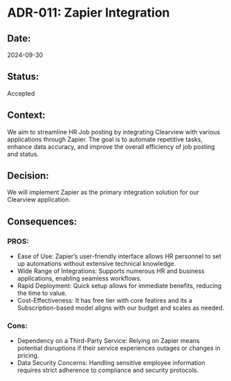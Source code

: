 # ADR-011: Zapier Integration

## Date:
2024-09-30

## Status:
Accepted

## Context:
We aim to streamline HR Job posting by integrating Clearview with various applications through Zapier. The goal is to automate repetitive tasks, enhance data accuracy, and improve the overall efficiency of job posting and status.

## Decision:
We will implement Zapier as the primary integration solution for our Clearview application.

## Consequences:
### PROS:
- Ease of Use: Zapier’s user-friendly interface allows HR personnel to set up automations without extensive technical knowledge.
- Wide Range of Integrations: Supports numerous HR and business applications, enabling seamless workflows.
- Rapid Deployment: Quick setup allows for immediate benefits, reducing the time to value.
- Cost-Effectiveness: It has free tier with core featires and its a Subscription-based model aligns with our budget and scales as needed.

### Cons:
- Dependency on a Third-Party Service: Relying on Zapier means potential disruptions if their service experiences outages or changes in pricing.
- Data Security Concerns: Handling sensitive employee information requires strict adherence to compliance and security protocols.
